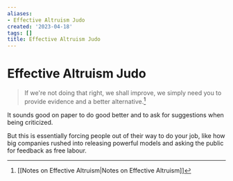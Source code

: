 ```yaml
---
aliases:
- Effective Altruism Judo
created: '2023-04-18'
tags: []
title: Effective Altruism Judo
---
```


# Effective Altruism Judo

> If we're not doing that right, we shall improve, we simply need you to provide evidence and a better alternative.[^1]

It sounds good on paper to do good better and to ask for suggestions when being criticized.

But this is essentially forcing people out of their way to do your job, like how big companies rushed into releasing powerful models and asking the public for feedback as free labour.

[^1]: [[Notes on Effective Altruism|Notes on Effective Altruism]]